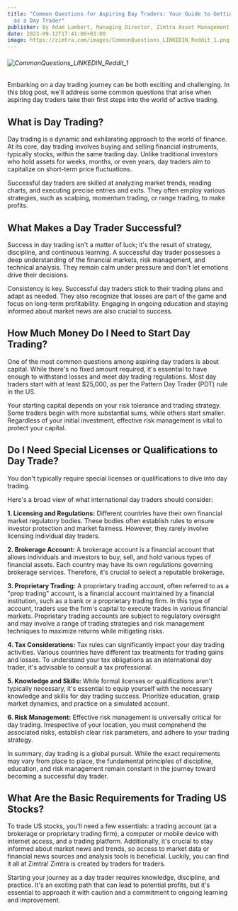 ```yaml
---
title: "Common Questions for Aspiring Day Traders: Your Guide to Getting Started
  as a Day Trader"
publisher: By Adam Lambert, Managing Director, Zimtra Asset Management
date: 2023-09-12T17:41:00+03:00
image: https://zimtra.com/images/CommonQuestions_LINKEDIN_Reddit_1.png
---
```

###### ![CommonQuestions_LINKEDIN_Reddit_1](https://zimtra.com/images/CommonQuestions_LINKEDIN_Reddit_1.png)

Embarking on a day trading journey can be both exciting and challenging. In this blog post, we'll address some common questions that arise when aspiring day traders take their first steps into the world of active trading.

## What is Day Trading?

Day trading is a dynamic and exhilarating approach to the world of finance. At its core, day trading involves buying and selling financial instruments, typically stocks, within the same trading day. Unlike traditional investors who hold assets for weeks, months, or even years, day traders aim to capitalize on short-term price fluctuations.

Successful day traders are skilled at analyzing market trends, reading charts, and executing precise entries and exits. They often employ various strategies, such as scalping, momentum trading, or range trading, to make profits.

## What Makes a Day Trader Successful?

Success in day trading isn't a matter of luck; it's the result of strategy, discipline, and continuous learning. A successful day trader possesses a deep understanding of the financial markets, risk management, and technical analysis. They remain calm under pressure and don't let emotions drive their decisions.

Consistency is key. Successful day traders stick to their trading plans and adapt as needed. They also recognize that losses are part of the game and focus on long-term profitability. Engaging in ongoing education and staying informed about market news are also crucial to success.

## How Much Money Do I Need to Start Day Trading?

One of the most common questions among aspiring day traders is about capital. While there's no fixed amount required, it's essential to have enough to withstand losses and meet day trading regulations. Most day traders start with at least $25,000, as per the Pattern Day Trader (PDT) rule in the US.

Your starting capital depends on your risk tolerance and trading strategy. Some traders begin with more substantial sums, while others start smaller. Regardless of your initial investment, effective risk management is vital to protect your capital.

## Do I Need Special Licenses or Qualifications to Day Trade?

You don't typically require special licenses or qualifications to dive into day trading.

Here's a broad view of what international day traders should consider:

**1. Licensing and Regulations:** Different countries have their own financial market regulatory bodies. These bodies often establish rules to ensure investor protection and market fairness. However, they rarely involve licensing individual day traders.

**2. Brokerage Account:** A brokerage account is a financial account that allows individuals and investors to buy, sell, and hold various types of financial assets. Each country may have its own regulations governing brokerage services. Therefore, it's crucial to select a reputable brokerage.

**3. Proprietary Trading:** A proprietary trading account, often referred to as a "prop trading" account, is a financial account maintained by a financial institution, such as a bank or a proprietary trading firm. In this type of account, traders use the firm's capital to execute trades in various financial markets. Proprietary trading accounts are subject to regulatory oversight and may involve a range of trading strategies and risk management techniques to maximize returns while mitigating risks.

**4. Tax Considerations:** Tax rules can significantly impact your day trading activities. Various countries have different tax treatments for trading gains and losses. To understand your tax obligations as an international day trader, it's advisable to consult a tax professional.

**5. Knowledge and Skills:** While formal licenses or qualifications aren't typically necessary, it's essential to equip yourself with the necessary knowledge and skills for day trading success. Prioritize education, grasp market dynamics, and practice on a simulated account.

**6. Risk Management:** Effective risk management is universally critical for day trading. Irrespective of your location, you must comprehend the associated risks, establish clear risk parameters, and adhere to your trading strategy.

In summary, day trading is a global pursuit. While the exact requirements may vary from place to place, the fundamental principles of discipline, education, and risk management remain constant in the journey toward becoming a successful day trader.

## What Are the Basic Requirements for Trading US Stocks?

To trade US stocks, you'll need a few essentials: a trading account (at a brokerage or proprietary trading firm), a computer or mobile device with internet access, and a trading platform. Additionally, it's crucial to stay informed about market news and trends, so access to market data or financial news sources and analysis tools is beneficial. Luckily, you can find it all at Zimtra! Zimtra is created by traders for traders.

Starting your journey as a day trader requires knowledge, discipline, and practice. It's an exciting path that can lead to potential profits, but it's essential to approach it with caution and a commitment to ongoing learning and improvement.
